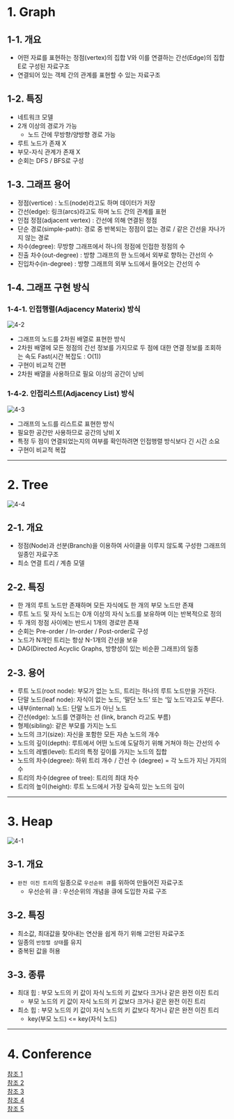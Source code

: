 # 1. Graph
## 1-1. 개요
- 어떤 자료를 표현하는 정점(vertex)의 집합 V와 이를 연결하는 간선(Edge)의 집합 E로 구성된 자료구조
- 연결되어 있는 객체 간의 관계를 표현할 수 있는 자료구조
## 1-2. 특징
- 네트워크 모델
- 2개 이상의 경로가 가능
  - 노드 간에 무방향/양방향 경로 가능
- 루트 노드가 존재 X
- 부모-자식 관계가 존재 X
- 순회는 DFS / BFS로 구성
## 1-3. 그래프 용어
- 정점(vertice) : 노드(node)라고도 하며 데이터가 저장
- 간선(edge): 링크(arcs)라고도 하며 노드 간의 관계를 표현
- 인접 정점(adjacent vertex) : 간선에 의해 연결된 정점
- 단순 경로(simple-path): 경로 중 반복되는 정점이 없는 경로 / 같은 간선을 자나가지 않는 경로
- 차수(degree): 무방향 그래프에서 하나의 정점에 인접한 정점의 수
- 진출 차수(out-degree) : 방향 그래프의 한 노드에서 외부로 향하는 간선의 수
- 진입차수(in-degree) : 방향 그래프의 외부 노드에서 들어오는 간선의 수
## 1-4. 그래프 구현 방식
### 1-4-1. 인접행렬(Adjacency Materix) 방식
![4-2](https://user-images.githubusercontent.com/48504392/127261334-06503a1c-88c0-4b7e-b666-d85b51418618.png)
- 그래프의 노드를 2차원 배열로 표현한 방식
- 2차원 배열에 모든 정점의 간선 정보를 가지므로 두 점에 대한 연결 정보를 조회하는 속도 Fast(시간 복잡도 : O(1))
- 구현이 비교적 간편
- 2차원 배열을 사용하므로 필요 이상의 공간이 낭비
### 1-4-2. 인접리스트(Adjacency List) 방식
![4-3](https://user-images.githubusercontent.com/48504392/127261335-f4e3dd0f-feff-4143-9e20-47e7b8f9592f.png)
- 그래프의 노드를 리스트로 표현한 방식
- 필요한 공간만 사용하므로 공간의 낭비 X
- 특정 두 점이 연결되었는지의 여부를 확인하려면 인접행렬 방식보다 긴 시간 소요
- 구현이 비교적 복잡
____
#

# 2. Tree
![4-4](https://user-images.githubusercontent.com/48504392/127262596-e656c897-0460-46a1-b231-cf12877dc8b0.png)
## 2-1. 개요
- 정점(Node)과 선분(Branch)을 이용하여 사이클을 이루지 않도록 구성한 그래프의 일종인 자료구조
- 최소 연결 트리 / 계층 모델
## 2-2. 특징
- 한 개의 루트 노드만 존재하며 모든 자식에도 한 개의 부모 노드만 존재
- 루트 노드 및 자식 노드는 0개 이상의 자식 노드를 보유하며 이는 반복적으로 정의
- 두 개의 정점 사이에는 반드시 1개의 경로만 존재
- 순회는 Pre-order / In-order / Post-order로 구성
- 노드가 N개인 트리는 항상 N-1개의 간선을 보유
- DAG(Directed Acyclic Graphs, 방향성이 있는 비순환 그래프)의 일종
## 2-3. 용어
- 루트 노드(root node): 부모가 없는 노드, 트리는 하나의 루트 노드만을 가진다.
- 단말 노드(leaf node): 자식이 없는 노드, ‘말단 노드’ 또는 ‘잎 노드’라고도 부른다.
- 내부(internal) 노드: 단말 노드가 아닌 노드
- 간선(edge): 노드를 연결하는 선 (link, branch 라고도 부름)
- 형제(sibling): 같은 부모를 가지는 노드
- 노드의 크기(size): 자신을 포함한 모든 자손 노드의 개수
- 노드의 깊이(depth): 루트에서 어떤 노드에 도달하기 위해 거쳐야 하는 간선의 수
- 노드의 레벨(level): 트리의 특정 깊이를 가지는 노드의 집합
- 노드의 차수(degree): 하위 트리 개수 / 간선 수 (degree) = 각 노드가 지닌 가지의 수
- 트리의 차수(degree of tree): 트리의 최대 차수
- 트리의 높이(height): 루트 노드에서 가장 깊숙히 있는 노드의 깊이
____
#

# 3. Heap
![4-1](https://user-images.githubusercontent.com/48504392/127205263-e9b9e531-11eb-49c3-8065-c0d41094339c.png)  
## 3-1. 개요
- `완전 이진 트리`의 일종으로 `우선순위 큐`를 위하여 만들어진 자료구조
  - 우선순위 큐 : 우선순위의 개념을 큐에 도입한 자료 구조
## 3-2. 특징
- 최소값, 최대값을 찾아내는 연산을 쉽게 하기 위해 고안된 자료구조
- 일종의 `반정렬 상태`를 유지
- 중복된 값을 허용
## 3-3. 종류
- 최대 힙 : 부모 노드의 키 값이 자식 노드의 키 값보다 크거나 같은 완전 이진 트리
  - 부모 노드의 키 값이 자식 노드의 키 값보다 크거나 같은 완전 이진 트리
- 최소 힙 : 부모 노드의 키 값이 자식 노드의 키 값보다 작거나 같은 완전 이진 트리
  - key(부모 노드) <= key(자식 노드)
____
# 

# 4. Conference
[참조 1](https://gmlwjd9405.github.io/2018/08/13/data-structure-graph.html)  
[참조 2](https://gmlwjd9405.github.io/2018/08/12/data-structure-tree.html)  
[참조 3](https://gmlwjd9405.github.io/2018/05/10/data-structure-heap.html)  
[참조 4](https://coding-factory.tistory.com/610)  
[참조 5](https://coding-factory.tistory.com/231)  
